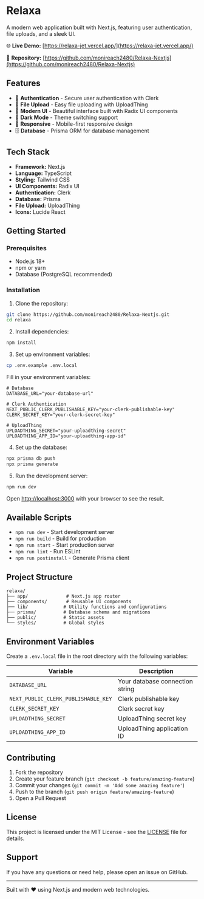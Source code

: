 # Relaxa

A modern web application built with Next.js, featuring user authentication, file uploads, and a sleek UI.

🌐 **Live Demo:** [https://relaxa-jet.vercel.app/](https://relaxa-jet.vercel.app/)

📂 **Repository:** [https://github.com/monireach2480/Relaxa-Nextjs](https://github.com/monireach2480/Relaxa-Nextjs)

## Features

- 🔐 **Authentication** - Secure user authentication with Clerk
- 📁 **File Upload** - Easy file uploading with UploadThing
- 🎨 **Modern UI** - Beautiful interface built with Radix UI components
- 🌙 **Dark Mode** - Theme switching support
- 📱 **Responsive** - Mobile-first responsive design
- 🗄️ **Database** - Prisma ORM for database management

## Tech Stack

- **Framework:** Next.js
- **Language:** TypeScript
- **Styling:** Tailwind CSS
- **UI Components:** Radix UI
- **Authentication:** Clerk
- **Database:** Prisma
- **File Upload:** UploadThing
- **Icons:** Lucide React

## Getting Started

### Prerequisites

- Node.js 18+ 
- npm or yarn
- Database (PostgreSQL recommended)

### Installation

1. Clone the repository:
```bash
git clone https://github.com/monireach2480/Relaxa-Nextjs.git
cd relaxa
```

2. Install dependencies:
```bash
npm install
```

3. Set up environment variables:
```bash
cp .env.example .env.local
```

Fill in your environment variables:
```env
# Database
DATABASE_URL="your-database-url"

# Clerk Authentication
NEXT_PUBLIC_CLERK_PUBLISHABLE_KEY="your-clerk-publishable-key"
CLERK_SECRET_KEY="your-clerk-secret-key"

# UploadThing
UPLOADTHING_SECRET="your-uploadthing-secret"
UPLOADTHING_APP_ID="your-uploadthing-app-id"
```

4. Set up the database:
```bash
npx prisma db push
npx prisma generate
```

5. Run the development server:
```bash
npm run dev
```

Open [http://localhost:3000](http://localhost:3000) with your browser to see the result.

## Available Scripts

- `npm run dev` - Start development server
- `npm run build` - Build for production
- `npm run start` - Start production server
- `npm run lint` - Run ESLint
- `npm run postinstall` - Generate Prisma client

## Project Structure

```
relaxa/
├── app/              # Next.js app router
├── components/       # Reusable UI components
├── lib/             # Utility functions and configurations
├── prisma/          # Database schema and migrations
├── public/          # Static assets
└── styles/          # Global styles
```

## Environment Variables

Create a `.env.local` file in the root directory with the following variables:

| Variable | Description |
|----------|-------------|
| `DATABASE_URL` | Your database connection string |
| `NEXT_PUBLIC_CLERK_PUBLISHABLE_KEY` | Clerk publishable key |
| `CLERK_SECRET_KEY` | Clerk secret key |
| `UPLOADTHING_SECRET` | UploadThing secret key |
| `UPLOADTHING_APP_ID` | UploadThing application ID |

## Contributing

1. Fork the repository
2. Create your feature branch (`git checkout -b feature/amazing-feature`)
3. Commit your changes (`git commit -m 'Add some amazing feature'`)
4. Push to the branch (`git push origin feature/amazing-feature`)
5. Open a Pull Request

## License

This project is licensed under the MIT License - see the [LICENSE](LICENSE) file for details.

## Support

If you have any questions or need help, please open an issue on GitHub.

---

Built with ❤️ using Next.js and modern web technologies.
